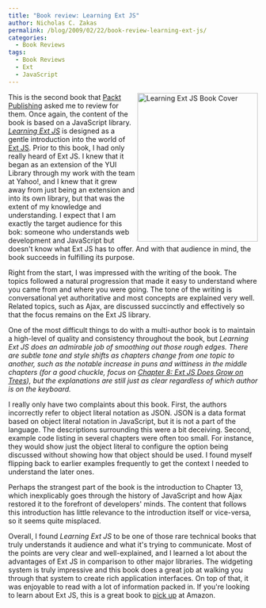 ```yaml
---
title: "Book review: Learning Ext JS"
author: Nicholas C. Zakas
permalink: /blog/2009/02/22/book-review-learning-ext-js/
categories:
  - Book Reviews
tags:
  - Book Reviews
  - Ext
  - JavaScript
---
```

[<img class="alignnone size-medium wp-image-2003" src="/images/posts/2009/02/extjs-243x300.jpg" alt="Learning Ext JS Book Cover" width="243" height="300" align="right" />][1]This is the second book that [Packt Publishing][2] asked me to review for them. Once again, the content of the book is based on a JavaScript library. <cite><a href="http://www.packtpub.com/learning-ext-js/book">Learning Ext JS</a></cite> is designed as a gentle introduction into the world of [Ext JS][3]. Prior to this book, I had only really heard of Ext JS. I knew that it began as an extension of the YUI Library through my work with the team at Yahoo!, and I knew that it grew away from just being an extension and into its own library, but that was the extent of my knowledge and understanding. I expect that I am exactly the target audience for this bok: someone who understands web development and JavaScript but doesn't know what Ext JS has to offer. And with that audience in mind, the book succeeds in fulfilling its purpose.

Right from the start, I was impressed with the writing of the book. The topics followed a natural progression that made it easy to understand where you came from and where you were going. The tone of the writing is conversational yet authoritative and most concepts are explained very well. Related topics, such as Ajax, are discussed succinctly and effectively so that the focus remains on the Ext JS library.

One of the most difficult things to do with a multi-author book is to maintain a high-level of quality and consistency throughout the book, but <cite>Learning Ext JS</cite><cite> does an admirable job of smoothing out those rough edges. There are subtle tone and style shifts as chapters change from one topic to another, such as the notable increase in puns and wittiness in the middle chapters (for a good chuckle, focus on <a href="http://www.packtpub.com/article/learning-ext-js-table-of-contents#chapter_8">Chapter 8: Ext JS Does Grow on Trees</a>), but the explanations are still just as clear regardless of which author is on the keyboard.</cite>

I really only have two complaints about this book. First, the authors incorrectly refer to object literal notation as JSON. JSON is a data format based on object literal notation in JavaScript, but it is not a part of the language. The descriptions surrounding this were a bit deceiving. Second, example code listing in several chapters were often too small. For instance, they would show just the object literal to configure the option being discussed without showing how that object should be used. I found myself flipping back to earlier examples frequently to get the context I needed to understand the later ones.

Perhaps the strangest part of the book is the introduction to Chapter 13, which inexplicably goes through the history of JavaScript and how Ajax restored it to the forefront of developers' minds. The content that follows this introduction has little relevance to the introduction itself or vice-versa, so it seems quite misplaced.

Overall, I found <cite>Learning Ext JS</cite> to be one of those rare technical books that truly understands it audience and what it's trying to communicate. Most of the points are very clear and well-explained, and I learned a lot about the advantages of Ext JS in comparison to other major libraries. The widgeting system is truly impressive and this book does a great job at walking you through that system to create rich application interfaces. On top of that, it was enjoyable to read with a lot of information packed in. If you're looking to learn about Ext JS, this is a great book to [pick up][1] at Amazon.

 [1]: http://www.amazon.com/gp/product/1847195148?ie=UTF8&tag=nczonline-20&linkCode=as2&camp=1789&creative=390957&creativeASIN=1847195148
 [2]: http://www.packtpub.com/
 [3]: http://extjs.com/
